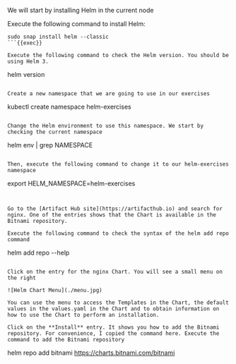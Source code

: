 We will start by installing Helm in the current node

Execute the following command to install Helm:

```
sudo snap install helm --classic
```{{exec}}

Execute the following command to check the Helm version. You should be using Helm 3.

```
helm version
```{{exec}}

Create a new namespace that we are going to use in our exercises

```
kubectl create namespace helm-exercises
```{{exec}}

Change the Helm environment to use this namespace. We start by checking the current namespace

```
helm env | grep NAMESPACE
```{{exec}}

Then, execute the following command to change it to our helm-exercises namespace

```
export HELM_NAMESPACE=helm-exercises
```{{exec}}


Go to the [Artifact Hub site](https://artifacthub.io) and search for nginx. One of the entries shows that the Chart is available in the Bitnami repository. 

Execute the following command to check the syntax of the helm add repo command

```
helm add repo --help
```{{exec}}

Click on the entry for the nginx Chart. You will see a small menu on the right

![Helm Chart Menu](./menu.jpg)

You can use the menu to access the Templates in the Chart, the default values in the values.yaml in the Chart and to obtain information on how to use the Chart to perform an installation. 

Click on the **Install** entry. It shows you how to add the Bitnami repository. For convenience, I copied the command here. Execute the command to add the Bitnami repository

```
helm repo add bitnami https://charts.bitnami.com/bitnami
```{{exec}}
